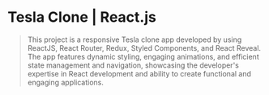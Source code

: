 # Tesla Clone | React.js
>This project is a responsive Tesla clone app developed by using ReactJS, React Router, Redux, Styled Components, and React Reveal. The app features dynamic styling, engaging animations, and efficient state management and navigation, showcasing the developer's expertise in React development and ability to create functional and engaging applications.
